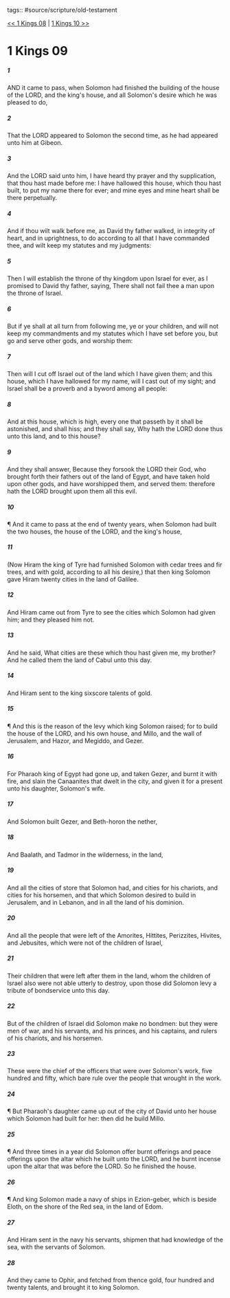 tags:: #source/scripture/old-testament

[<< 1 Kings 08](source/scripture/old-testament/11_1_Kings/1_Kings_08.md) | [1 Kings 10 >>](source/scripture/old-testament/11_1_Kings/1_Kings_10.md)

# 1 Kings 09

##### 1

AND it came to pass, when Solomon had finished the building of the house of the LORD, and the king's house, and all Solomon's desire which he was pleased to do,

##### 2

That the LORD appeared to Solomon the second time, as he had appeared unto him at Gibeon.

##### 3

And the LORD said unto him, I have heard thy prayer and thy supplication, that thou hast made before me: I have hallowed this house, which thou hast built, to put my name there for ever; and mine eyes and mine heart shall be there perpetually.

##### 4

And if thou wilt walk before me, as David thy father walked, in integrity of heart, and in uprightness, to do according to all that I have commanded thee, and wilt keep my statutes and my judgments:

##### 5

Then I will establish the throne of thy kingdom upon Israel for ever, as I promised to David thy father, saying, There shall not fail thee a man upon the throne of Israel.

##### 6

But if ye shall at all turn from following me, ye or your children, and will not keep my commandments and my statutes which I have set before you, but go and serve other gods, and worship them:

##### 7

Then will I cut off Israel out of the land which I have given them; and this house, which I have hallowed for my name, will I cast out of my sight; and Israel shall be a proverb and a byword among all people:

##### 8

And at this house, which is high, every one that passeth by it shall be astonished, and shall hiss; and they shall say, Why hath the LORD done thus unto this land, and to this house?

##### 9

And they shall answer, Because they forsook the LORD their God, who brought forth their fathers out of the land of Egypt, and have taken hold upon other gods, and have worshipped them, and served them: therefore hath the LORD brought upon them all this evil.

##### 10

¶ And it came to pass at the end of twenty years, when Solomon had built the two houses, the house of the LORD, and the king's house,

##### 11

(Now Hiram the king of Tyre had furnished Solomon with cedar trees and fir trees, and with gold, according to all his desire,) that then king Solomon gave Hiram twenty cities in the land of Galilee.

##### 12

And Hiram came out from Tyre to see the cities which Solomon had given him; and they pleased him not.

##### 13

And he said, What cities are these which thou hast given me, my brother? And he called them the land of Cabul unto this day.

##### 14

And Hiram sent to the king sixscore talents of gold.

##### 15

¶ And this is the reason of the levy which king Solomon raised; for to build the house of the LORD, and his own house, and Millo, and the wall of Jerusalem, and Hazor, and Megiddo, and Gezer.

##### 16

For Pharaoh king of Egypt had gone up, and taken Gezer, and burnt it with fire, and slain the Canaanites that dwelt in the city, and given it for a present unto his daughter, Solomon's wife.

##### 17

And Solomon built Gezer, and Beth-horon the nether,

##### 18

And Baalath, and Tadmor in the wilderness, in the land,

##### 19

And all the cities of store that Solomon had, and cities for his chariots, and cities for his horsemen, and that which Solomon desired to build in Jerusalem, and in Lebanon, and in all the land of his dominion.

##### 20

And all the people that were left of the Amorites, Hittites, Perizzites, Hivites, and Jebusites, which were not of the children of Israel,

##### 21

Their children that were left after them in the land, whom the children of Israel also were not able utterly to destroy, upon those did Solomon levy a tribute of bondservice unto this day.

##### 22

But of the children of Israel did Solomon make no bondmen: but they were men of war, and his servants, and his princes, and his captains, and rulers of his chariots, and his horsemen.

##### 23

These were the chief of the officers that were over Solomon's work, five hundred and fifty, which bare rule over the people that wrought in the work.

##### 24

¶ But Pharaoh's daughter came up out of the city of David unto her house which Solomon had built for her: then did he build Millo.

##### 25

¶ And three times in a year did Solomon offer burnt offerings and peace offerings upon the altar which he built unto the LORD, and he burnt incense upon the altar that was before the LORD. So he finished the house.

##### 26

¶ And king Solomon made a navy of ships in Ezion-geber, which is beside Eloth, on the shore of the Red sea, in the land of Edom.

##### 27

And Hiram sent in the navy his servants, shipmen that had knowledge of the sea, with the servants of Solomon.

##### 28

And they came to Ophir, and fetched from thence gold, four hundred and twenty talents, and brought it to king Solomon.
